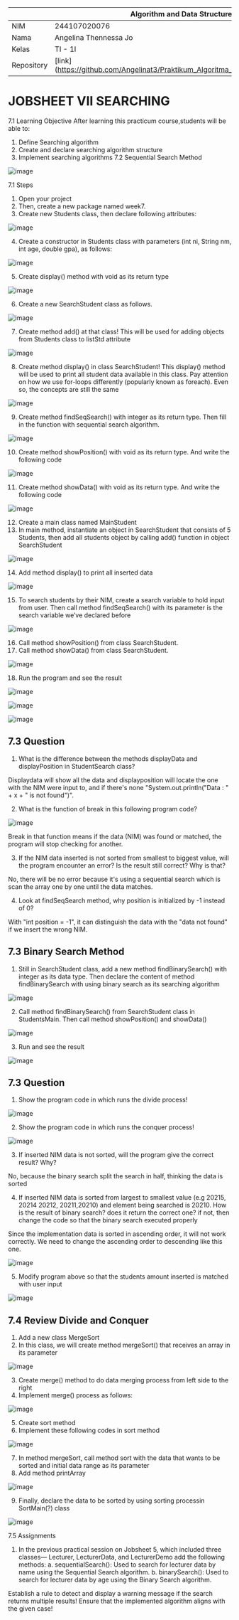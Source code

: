 |  | Algorithm and Data Structure |
|--|--|
| NIM |  244107020076 |
| Nama |  Angelina Thennessa Jo |
| Kelas | TI - 1I |
| Repository | [link] (https://github.com/Angelinat3/Praktikum_Algoritma_Dan_Struktur_Data.git) |

# JOBSHEET VII SEARCHING

7.1 Learning Objective
After learning this practicum course,students will be able to:
1. Define Searching algorithm
2. Create and declare searching algorithm structure
3. Implement searching algorithms
7.2 Sequential Search Method

![image](https://github.com/user-attachments/assets/de88cf13-10de-4aa6-8cf3-c60d731b8852)

7.1 Steps
1. Open your project
2. Then, create a new package named week7.
3. Create new Students class, then declare following attributes:

![image](https://github.com/user-attachments/assets/b9b34f92-d993-451f-b103-6468db65bb6d)

4. Create a constructor in Students class with parameters (int ni, String nm, int age, double gpa), as follows:

![image](https://github.com/user-attachments/assets/691bcd95-2c76-43c6-a77f-686d408ef36a)

5. Create display() method with void as its return type

![image](https://github.com/user-attachments/assets/c2a68c97-474b-4fd9-be10-e9f0567b6a79)

6. Create a new SearchStudent class as follows.

![image](https://github.com/user-attachments/assets/ed3d162d-4efb-4e48-a2a8-367a8234c4ca)

7. Create method add() at that class! This will be used for adding objects from Students class to listStd attribute

![image](https://github.com/user-attachments/assets/4fcfb999-7f8c-47c4-8e3f-739f89543ea0)

8. Create method display() in class SearchStudent! This display() method will be used to print all student data available in this class. Pay attention on how we use for-loops differently (popularly known as foreach). Even so, the concepts are still the same

![image](https://github.com/user-attachments/assets/83815954-3c51-46eb-8b5c-489ebe91b014)

9. Create method findSeqSearch() with integer as its return type. Then fill in the function with sequential search algorithm.

![image](https://github.com/user-attachments/assets/c420e04d-44bd-4211-aff4-8689c5a81d28)

10. Create method showPosition() with void as its return type. And write the following code

![image](https://github.com/user-attachments/assets/0dee9976-503d-4eeb-ab31-12a9bb367b9d)

11. Create method showData() with void as its return type. And write the following code

![image](https://github.com/user-attachments/assets/f8bf8f91-3e11-4d61-8889-e04ee62973ca)

12. Create a main class named MainStudent
13. In main method, instantiate an object in SearchStudent that consists of 5 Students, then add all students object by calling add() function in object SearchStudent

![image](https://github.com/user-attachments/assets/f302ae66-c079-43be-97f6-7eb5ea77bca8)

14. Add method display() to print all inserted data

![image](https://github.com/user-attachments/assets/dcd9816d-570a-49d7-9986-90d9ada7a72b)

15. To search students by their NIM, create a search variable to hold input from user. Then call method findSeqSearch() with its parameter is the search variable we’ve declared before

![image](https://github.com/user-attachments/assets/50922a3e-78bb-4da7-aa8a-fac4b476bdda)

16. Call method showPosition() from class SearchStudent.
17. Call method showData() from class SearchStudent.

![image](https://github.com/user-attachments/assets/998d5fcd-a07f-4f97-9449-f51d423e55cc)

18. Run the program and see the result

![image](https://github.com/user-attachments/assets/e98b509a-2a00-43eb-9e8d-6e5808a52501)

![image](https://github.com/user-attachments/assets/cc6dbbbc-c36e-47c4-950c-f7f712848fae)

![image](https://github.com/user-attachments/assets/20178b26-9934-4ee0-b383-92c570eaf598)


## 7.3 Question
1. What is the difference between the methods displayData and displayPosition in
StudentSearch class?

Displaydata will show all the data and displayposition will locate the one with the NIM were input to, and if there's none
"System.out.println("Data : " + x + " is not found")".

2. What is the function of break in this following program code?

![image](https://github.com/user-attachments/assets/9a2a07aa-c46b-4604-9d28-ba8aaf0c6076)

Break in that function means if the data (NIM) was found or matched, the program will stop checking for another.

3. If the NIM data inserted is not sorted from smallest to biggest value, will the program encounter an error? Is the result still correct? Why is that?

No, there will be no error because it's using a sequential search which is scan the array one by one until the data matches.

4. Look at findSeqSearch method, why position is initialized by -1 instead of 0?

With "int position = -1", it can distinguish the data with the "data not found" if we insert the wrong NIM.

## 7.3 Binary Search Method
1. Still in SearchStudent class, add a new method findBinarySearch() with integer as its data type. Then declare the content of method findBinarySearch with using binary search as its searching algorithm

![image](https://github.com/user-attachments/assets/6c01e65b-9306-4e02-be4c-e7e7e9039ea5)

2. Call method findBinarySearch() from SearchStudent class in StudentsMain. Then call method showPosition() and showData()

![image](https://github.com/user-attachments/assets/f8d837f0-4045-4b7a-98eb-6a0b137566b3)

3. Run and see the result

![image](https://github.com/user-attachments/assets/b3b2a127-d833-45f1-b1f5-bfba9b693e5a)

## 7.3 Question
1. Show the program code in which runs the divide process!

![image](https://github.com/user-attachments/assets/dae67fbd-0bfb-47d0-857f-61546690f944)


2. Show the program code in which runs the conquer process!

![image](https://github.com/user-attachments/assets/3fd9c193-e409-4314-9406-ae3155f64416)


3. If inserted NIM data is not sorted, will the program give the correct result? Why?

No, because the binary search split the search in half, thinking the data is sorted

4. If inserted NIM data is sorted from largest to smallest value (e.g 20215, 20214 20212, 20211,20210) and element being searched is 20210. How is the result of binary search? does it return the correct one? if not, then change the code so that the binary search executed
properly

Since the implementation data is sorted in ascending order, it will not work correctly.
We need to change the ascending order to descending like this one.

![image](https://github.com/user-attachments/assets/c308810e-aefd-402d-b982-33fc1db67e9b)


5. Modify program above so that the students amount inserted is matched with user input

![image](https://github.com/user-attachments/assets/39b95620-49bb-4ca3-9e05-d962bc20cd2f)

## 7.4 Review Divide and Conquer
1. Add a new class MergeSort
2. In this class, we will create method mergeSort() that receives an array in its parameter

![image](https://github.com/user-attachments/assets/e962cf57-4e55-405e-a271-cec6502e82ea)

3. Create merge() method to do data merging process from left side to the right
4. Implement merge() process as follows:

![image](https://github.com/user-attachments/assets/594cfafe-357a-4a1f-82da-eacf2d7500be)

5. Create sort method
6. Implement these following codes in sort method

![image](https://github.com/user-attachments/assets/5f2a7800-9d41-4852-a855-6a52498d50fc)

7. In method mergeSort, call method sort with the data that wants to be sorted and initial data range as its parameter
8. Add method printArray

![image](https://github.com/user-attachments/assets/20763435-473e-4921-a9dd-c8d5a754cd85)

9. Finally, declare the data to be sorted by using sorting processin SortMain(?) class

![image](https://github.com/user-attachments/assets/58bc7ead-edf2-4c55-876b-916cecdecb56)

7.5 Assignments
1. In the previous practical session on Jobsheet 5, which included three classes—
Lecturer, LecturerData, and LecturerDemo add the following methods:
a. sequentialSearch(): Used to search for lecturer data by name using the Sequential Search algorithm.
b. binarySearch(): Used to search for lecturer data by age using the Binary Search algorithm.

Establish a rule to detect and display a warning message if the search returns multiple results! Ensure that the implemented algorithm aligns with the given case!

